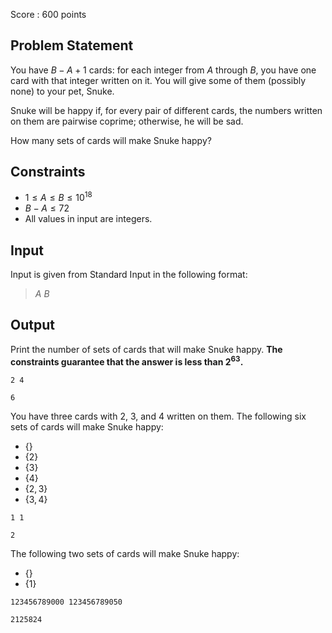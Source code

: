 Score : $600$ points

## Problem Statement

You have $B-A+1$ cards: for each integer from $A$ through $B$, you have one card with that integer written on it.
You will give some of them (possibly none) to your pet, Snuke.

Snuke will be happy if, for every pair of different cards, the numbers written on them are pairwise coprime; otherwise, he will be sad.

How many sets of cards will make Snuke happy?

## Constraints

- $1 \leq A \leq B \leq 10^{18}$
- $B-A \leq 72$
- All values in input are integers.

## Input

Input is given from Standard Input in the following format:

> $A$ $B$

## Output

Print the number of sets of cards that will make Snuke happy. **The constraints guarantee that the answer is less than $2^{63}$.**

```input1
2 4
```

```output1
6
```

You have three cards with $2$, $3$, and $4$ written on them. The following six sets of cards will make Snuke happy:

- $\{\}$
- $\{2\}$
- $\{3\}$
- $\{4\}$
- $\{2,3\}$
- $\{3,4\}$

```input2
1 1
```

```output2
2
```

The following two sets of cards will make Snuke happy:

- $\{\}$
- $\{1\}$

```input3
123456789000 123456789050
```

```output3
2125824
```